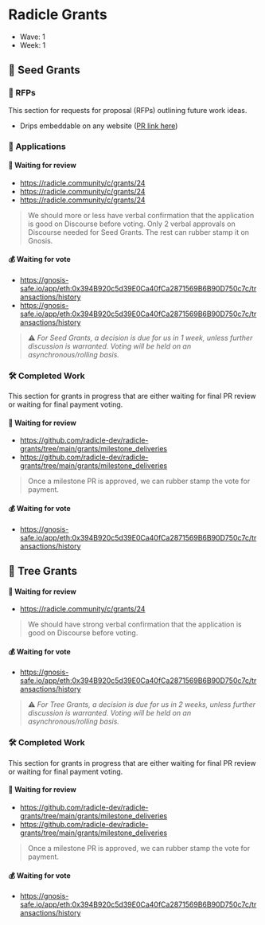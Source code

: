 # Radicle Grants

* Wave: 1
* Week: 1

## 🌱 Seed Grants 

### 🎨 RFPs 

This section for requests for proposal (RFPs) outlining future work ideas.

* Drips embeddable on any website ([PR link here](https://github.com/radicle-dev/radicle-grants/pull/45))

### 📝 Applications 

#### 🧐 Waiting for review
* https://radicle.community/c/grants/24
* https://radicle.community/c/grants/24
* https://radicle.community/c/grants/24

> We should more or less have verbal confirmation that the application is good on Discourse before voting. Only 2 verbal approvals on Discourse needed for Seed Grants. The rest can rubber stamp it on Gnosis.

#### 💰 Waiting for vote
* https://gnosis-safe.io/app/eth:0x394B920c5d39E0Ca40fCa2871569B6B90D750c7c/transactions/history
* https://gnosis-safe.io/app/eth:0x394B920c5d39E0Ca40fCa2871569B6B90D750c7c/transactions/history

> ⚠️ *For Seed Grants, a decision is due for us in 1 week, unless further discussion is warranted. Voting will be held on an asynchronous/rolling basis.*

### 🛠️ Completed Work

This section for grants in progress that are either waiting for final PR review or waiting for final payment voting.

#### 🧐 Waiting for review
* https://github.com/radicle-dev/radicle-grants/tree/main/grants/milestone_deliveries
* https://github.com/radicle-dev/radicle-grants/tree/main/grants/milestone_deliveries

> Once a milestone PR is approved, we can rubber stamp the vote for payment.

#### 💰 Waiting for vote
* https://gnosis-safe.io/app/eth:0x394B920c5d39E0Ca40fCa2871569B6B90D750c7c/transactions/history

## 🌲 Tree Grants

#### 🧐 Waiting for review
* https://radicle.community/c/grants/24

> We should have strong verbal confirmation that the application is good on Discourse before voting. 

#### 💰 Waiting for vote
* https://gnosis-safe.io/app/eth:0x394B920c5d39E0Ca40fCa2871569B6B90D750c7c/transactions/history

> ⚠️ *For Tree Grants, a decision is due for us in 2 weeks, unless further discussion is warranted. Voting will be held on an asynchronous/rolling basis.*

### 🛠️ Completed Work

This section for grants in progress that are either waiting for final PR review or waiting for final payment voting.

#### 🧐 Waiting for review
* https://github.com/radicle-dev/radicle-grants/tree/main/grants/milestone_deliveries
* https://github.com/radicle-dev/radicle-grants/tree/main/grants/milestone_deliveries

> Once a milestone PR is approved, we can rubber stamp the vote for payment.

#### 💰 Waiting for vote
* https://gnosis-safe.io/app/eth:0x394B920c5d39E0Ca40fCa2871569B6B90D750c7c/transactions/history
